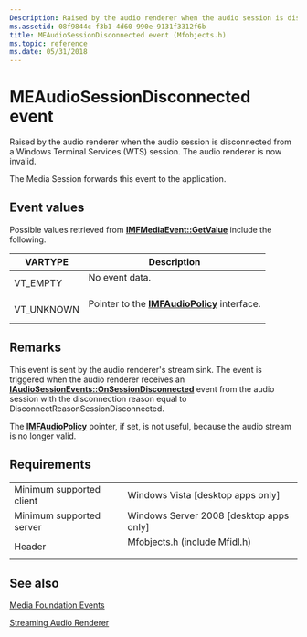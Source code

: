 ```yaml
---
Description: Raised by the audio renderer when the audio session is disconnected from a Windows Terminal Services (WTS) session. The audio renderer is now invalid.
ms.assetid: 08f9844c-f3b1-4d60-990e-9131f3312f6b
title: MEAudioSessionDisconnected event (Mfobjects.h)
ms.topic: reference
ms.date: 05/31/2018
---
```


# MEAudioSessionDisconnected event

Raised by the audio renderer when the audio session is disconnected from a Windows Terminal Services (WTS) session. The audio renderer is now invalid.

The Media Session forwards this event to the application.

## Event values

Possible values retrieved from [**IMFMediaEvent::GetValue**](/windows/desktop/api/mfobjects/nf-mfobjects-imfmediaevent-getvalue) include the following.



| VARTYPE                | Description                                                                               |
|------------------------|-------------------------------------------------------------------------------------------|
| VT\_EMPTY<br/>   | No event data.<br/> <br/>                                                     |
| VT\_UNKNOWN<br/> | Pointer to the [**IMFAudioPolicy**](/windows/desktop/api/mfidl/nn-mfidl-imfaudiopolicy) interface.<br/> <br/> |



## Remarks

This event is sent by the audio renderer's stream sink. The event is triggered when the audio renderer receives an [**IAudioSessionEvents::OnSessionDisconnected**](https://msdn.microsoft.com/en-us/library/Dd370941(v=VS.85).aspx) event from the audio session with the disconnection reason equal to DisconnectReasonSessionDisconnected.

The [**IMFAudioPolicy**](/windows/desktop/api/mfidl/nn-mfidl-imfaudiopolicy) pointer, if set, is not useful, because the audio stream is no longer valid.

## Requirements



|                                     |                                                                                                          |
|-------------------------------------|----------------------------------------------------------------------------------------------------------|
| Minimum supported client<br/> | Windows Vista \[desktop apps only\]<br/>                                                           |
| Minimum supported server<br/> | Windows Server 2008 \[desktop apps only\]<br/>                                                     |
| Header<br/>                   | <dl> <dt>Mfobjects.h (include Mfidl.h)</dt> </dl> |



## See also

<dl> <dt>

[Media Foundation Events](media-foundation-events.md)
</dt> <dt>

[Streaming Audio Renderer](streaming-audio-renderer.md)
</dt> </dl>

 

 




